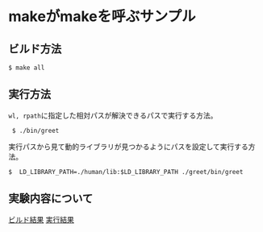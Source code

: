 # makeがmakeを呼ぶサンプル

## ビルド方法

```console
$ make all
```

## 実行方法

`wl, rpath`に指定した相対パスが解決できるパスで実行する方法。

```console
 $ ./bin/greet 
```

実行パスから見て動的ライブラリが見つかるようにパスを設定して実行する方法。

```console
$  LD_LIBRARY_PATH=./human/lib:$LD_LIBRARY_PATH ./greet/bin/greet
```

## 実験内容について

[ビルド結果](./ビルド結果.md)
[実行結果](./実行結果.md)
